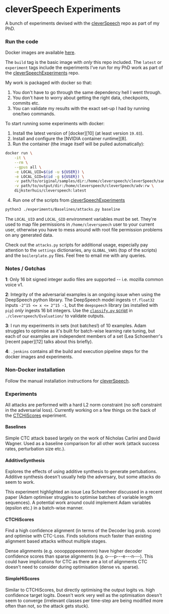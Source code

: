 # cleverSpeech Experiments

A bunch of experiments devised with the [cleverSpeech](https://github.com/dijksterhuis/cleverSpeech) 
repo as part of my PhD.

### Run the code

Docker images are available [here](https://hub.docker.com/u/dijksterhuis/cleverspeech).

The `build` tag is the basic image with _only_ this repo included.
The `latest` or `experiment` tags include the experiments I've run for my PhD work as part of the
[cleverSpeechExperiments](https://github.com/dijksterhuis/cleverSpeechExperiments) repo.

My work is packaged with docker so that:
1. You don't have to go through the same dependency hell I went through.
2. You don't have to worry about getting the right data, checkpoints, commits etc.
3. You can validate my results with the exact set-up I had by running one/two commands.

To start running some experiments with docker:

1. Install the latest version of [docker][10] (at least version `19.03`).
2. Install and configure the [NVIDIA container runtime][8].
3. Run the container (the image itself will be pulled automatically):
```bash
docker run \
    -it \
    --rm \
    --gpus all \
    -e LOCAL_UID=$(id -u ${USER}) \
    -e LOCAL_GID=$(id -g ${USER}) \
    -v path/to/original/samples/dir:/home/cleverspeech/cleverSpeech/samples:ro \
    -v path/to/output/dir:/home/cleverspeech/cleverSpeech/adv:rw \
    dijksterhuis/cleverspeech:latest
```
4. Run one of the scripts from [cleverSpeechExperiments](https://github.com/dijksterhuis/cleverSpeechExperiments)
```bash
python3 ./experiments/Baselines/attacks.py baseline
```

The `LOCAL_UID` and `LOCAL_GID` environment variables must be set. They're used to map
file permissions in `/home/cleverspeech` user to your current user, otherwise you have to mess
around with root file permission problems on any generated data.

Check out the `attacks.py` scripts for additional usage, especially pay attention to the `settings`
dictionaries, any `GLOBAL_VARS` (top of the scripts) and the `boilerplate.py` files. Feel free to
email me with any queries.

### Notes / Gotchas

**1**: Only 16 bit signed integer audio files are supported -- i.e. mozilla common voice v1.

**2**: Integrity of the adversarial examples is an ongoing issue when using the DeepSpeech python
library. The DeepSpeech model ingests `tf.float32` inputs `-2^15 <= x <= 2^15 -1`, but
the `deepspeech` library (as installed with `pip`) _only_ ingests 16 bit integers.
Use the [`classify.py` script](cleverspeech/Evaluation/classify.py)
in `./cleverspeech/Evaluation/` to validate outputs.

**3**: I run my experiments in sets (not batches!) of 10 examples. Adam struggles to optimise
as it's built for batch-wise learning rate tuning, but each of our examples are independent members
of a set (Lea Schoenherr's [recent paper][12] talks about this briefly).

**4**: `.jenkins` contains all the build and execution pipeline steps for the docker images and
experiments.

### Non-Docker installation

Follow the manual installation instructions for [cleverSpeech](https://github.com/dijksterhuis/cleverSpeech).

### Experiments

All attacks are performed with a hard L2 norm constraint (no soft constraint in the adversarial loss).
Currently working on a few things on the back of the
[CTCHiScores](https://github.com/dijksterhuis/cleverSpeechExperiments#ctchiscores) experiment.

#### Baselines
Simple CTC attack based largely on the work of Nicholas Carlini and David Wagner.
Used as a baseline comparison for all other work (attack success rates, perturbation size etc.).

#### AdditiveSynthesis
Explores the effects of using additive synthesis to generate pertubations.
Additive synthesis doesn't usually help the adversary, but some attacks do seem to work.

This experiment highlighted an issue Lea Schoenheer discussed in a recent paper
(Adam optimiser struggles to optimise batches of variable length sequences).
A potential work around could implement Adam variables (epsilon etc.) in a batch-wise manner.

#### CTCHiScores
Find a high confidence alignment (in terms of the Decoder log prob. score) and optimise with CTC-Loss.
Finds solutions much faster than existing alignment based attacks without multiple stages.

Dense alignments (e.g. ooooppppeeeennnn) have higher decoder confidence scores than sparse alignments (e.g. o---p---e---n---).
This could have implications for CTC as there are a lot of alignments CTC doesn't need to consider during optimisation 
(dense vs. sparse).

#### SimpleHiScores
Similar to CTCHiScores, but directly optimising the output logits vs. high confidence target logits.
Doesn't work very well as the optimisation doesn't seem to converge 
(irrelevant classes per time-step are being modified more often than not, so the attack gets stuck).
